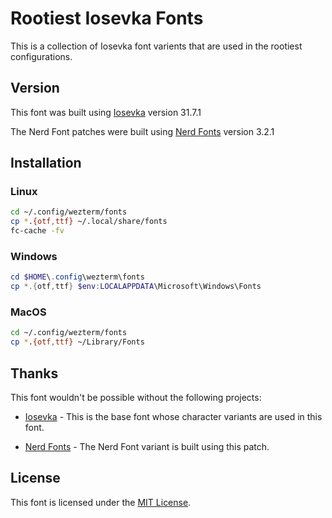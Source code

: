 # Rootiest Iosevka Fonts

This is a collection of Iosevka font varients that are used in the rootiest configurations.

## Version

This font was built using
[Iosevka](https://github.com/be5invis/Iosevka) version 31.7.1

The Nerd Font patches were built using
[Nerd Fonts](https://github.com/ryanoasis/nerd-fonts) version 3.2.1

## Installation

### Linux

```bash
cd ~/.config/wezterm/fonts
cp *.{otf,ttf} ~/.local/share/fonts
fc-cache -fv
```

### Windows

```powershell
cd $HOME\.config\wezterm\fonts
cp *.{otf,ttf} $env:LOCALAPPDATA\Microsoft\Windows\Fonts
```

### MacOS

```bash
cd ~/.config/wezterm/fonts
cp *.{otf,ttf} ~/Library/Fonts
```

## Thanks

This font wouldn't be possible without the following projects:

- [Iosevka](https://github.com/be5invis/Iosevka) -
  This is the base font whose character variants are used in this font.

- [Nerd Fonts](https://github.com/ryanoasis/nerd-fonts) -
  The Nerd Font variant is built using this patch.

## License

This font is licensed under the [MIT License](../LICENSE).
